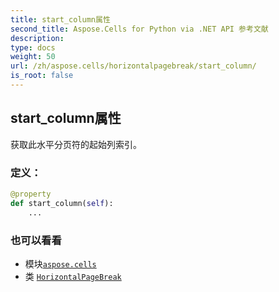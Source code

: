 ```yaml
---
title: start_column属性
second_title: Aspose.Cells for Python via .NET API 参考文献
description:
type: docs
weight: 50
url: /zh/aspose.cells/horizontalpagebreak/start_column/
is_root: false
---
```

## start_column属性

获取此水平分页符的起始列索引。
### 定义：
```python
@property
def start_column(self):
    ...
```

### 也可以看看
* 模块[`aspose.cells`](../../)
* 类 [`HorizontalPageBreak`](/cells/python-net/zh/aspose.cells/horizontalpagebreak)
